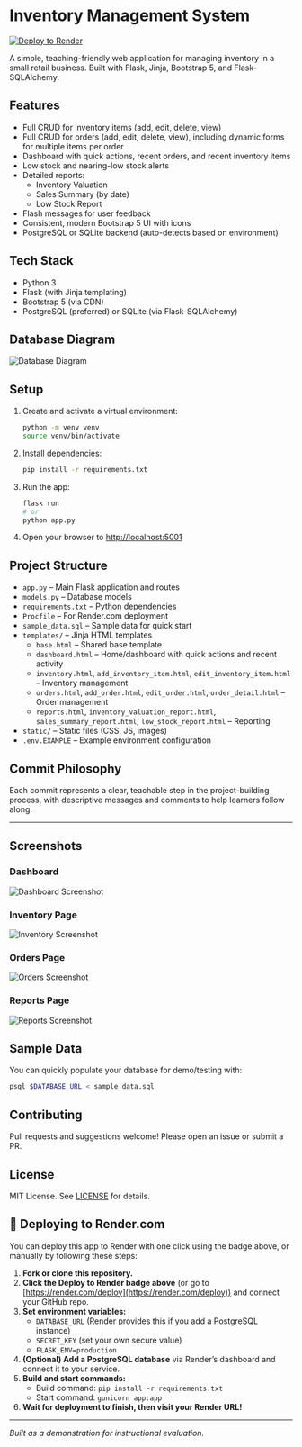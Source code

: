 # Inventory Management System

[![Deploy to Render](https://render.com/images/deploy-to-render-button.svg)](https://render.com/deploy)

A simple, teaching-friendly web application for managing inventory in a small retail business. Built with Flask, Jinja, Bootstrap 5, and Flask-SQLAlchemy.

## Features

- Full CRUD for inventory items (add, edit, delete, view)
- Full CRUD for orders (add, edit, delete, view), including dynamic forms for multiple items per order
- Dashboard with quick actions, recent orders, and recent inventory items
- Low stock and nearing-low stock alerts
- Detailed reports:
  - Inventory Valuation
  - Sales Summary (by date)
  - Low Stock Report
- Flash messages for user feedback
- Consistent, modern Bootstrap 5 UI with icons
- PostgreSQL or SQLite backend (auto-detects based on environment)

## Tech Stack

- Python 3
- Flask (with Jinja templating)
- Bootstrap 5 (via CDN)
- PostgreSQL (preferred) or SQLite (via Flask-SQLAlchemy)

## Database Diagram

![Database Diagram](static/db-diagram.png)

## Setup

1. Create and activate a virtual environment:
   ```bash
   python -m venv venv
   source venv/bin/activate
   ```
2. Install dependencies:
   ```bash
   pip install -r requirements.txt
   ```
3. Run the app:

   ```bash
   flask run
   # or
   python app.py
   ```

4. Open your browser to [http://localhost:5001](http://localhost:5001)

## Project Structure

- `app.py` – Main Flask application and routes
- `models.py` – Database models
- `requirements.txt` – Python dependencies
- `Procfile` – For Render.com deployment
- `sample_data.sql` – Sample data for quick start
- `templates/` – Jinja HTML templates
  - `base.html` – Shared base template
  - `dashboard.html` – Home/dashboard with quick actions and recent activity
  - `inventory.html`, `add_inventory_item.html`, `edit_inventory_item.html` – Inventory management
  - `orders.html`, `add_order.html`, `edit_order.html`, `order_detail.html` – Order management
  - `reports.html`, `inventory_valuation_report.html`, `sales_summary_report.html`, `low_stock_report.html` – Reporting
- `static/` – Static files (CSS, JS, images)
- `.env.EXAMPLE` – Example environment configuration

## Commit Philosophy

Each commit represents a clear, teachable step in the project-building process, with descriptive messages and comments to help learners follow along.

---

## Screenshots

### Dashboard

![Dashboard Screenshot](static/screenshots/dashboard.png)

### Inventory Page

![Inventory Screenshot](static/screenshots/inventory.png)

### Orders Page

![Orders Screenshot](static/screenshots/orders.png)

### Reports Page

![Reports Screenshot](static/screenshots/reports.png)

## Sample Data

You can quickly populate your database for demo/testing with:

```bash
psql $DATABASE_URL < sample_data.sql
```

## Contributing

Pull requests and suggestions welcome! Please open an issue or submit a PR.

## License

MIT License. See [LICENSE](LICENSE) for details.

## 🚀 Deploying to Render.com

You can deploy this app to Render with one click using the badge above, or manually by following these steps:

1. **Fork or clone this repository.**
2. **Click the Deploy to Render badge above** (or go to [https://render.com/deploy](https://render.com/deploy)) and connect your GitHub repo.
3. **Set environment variables:**
   - `DATABASE_URL` (Render provides this if you add a PostgreSQL instance)
   - `SECRET_KEY` (set your own secure value)
   - `FLASK_ENV=production`
4. **(Optional) Add a PostgreSQL database** via Render’s dashboard and connect it to your service.
5. **Build and start commands:**
   - Build command: `pip install -r requirements.txt`
   - Start command: `gunicorn app:app`
6. **Wait for deployment to finish, then visit your Render URL!**

---

_Built as a demonstration for instructional evaluation._
